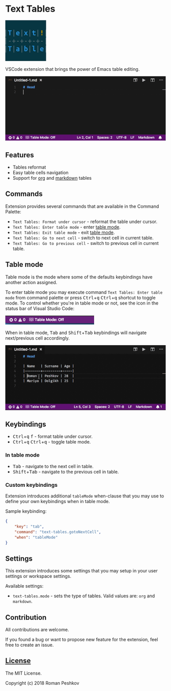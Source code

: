 # Text Tables

![Text tables](icons/icon.png)

VSCode extension that brings the power of Emacs table editing.

![Sample](doc/sample.gif)

## Features

- Tables reformat
- Easy table cells navigation
- Support for [org](https://orgmode.org/manual/Built_002din-table-editor.html#Built_002din-table-editor) and [markdown](https://help.github.com/articles/organizing-information-with-tables/) tables

## Commands

Extension provides several commands that are available in the Command Palette:

- `Text Tables: Format under cursor` - reformat the table under cursor.
- `Text Tables: Enter table mode` - enter [table mode](#table-mode).
- `Text Tables: Exit table mode` - exit [table mode](#table-mode).
- `Text Tables: Go to next cell` - switch to next cell in current table.
- `Text Tables: Go to previous cell` - switch to previous cell in current table.

## Table mode

Table mode is the mode where some of the defaults keybindings have another action assigned.

To enter table mode you may execute command `Text Tables: Enter table mode` from command palette or press <kbd>Ctrl</kbd>+<kbd>q</kbd> <kbd>Ctrl</kbd>+<kbd>q</kbd> shortcut to toggle mode. To control whether you're in table mode or not, see the icon in the status bar of Visual Studio Code:

![Table mode status](doc/table-mode-status.png)

When in table mode, <kbd>Tab</kbd> and <kbd>Shift</kbd>+<kbd>Tab</kbd> keybindings will navigate next/previous cell accordingly.

![Navigation](doc/navigation.gif)

## Keybindings

- <kbd>Ctrl</kbd>+<kbd>q</kbd> <kbd>f</kbd> - format table under cursor.
- <kbd>Ctrl</kbd>+<kbd>q</kbd> <kbd>Ctrl</kbd>+<kbd>q</kbd> - toggle table mode.

### In table mode

- <kbd>Tab</kbd> - navigate to the next cell in table.
- <kbd>Shift</kbd>+<kbd>Tab</kbd> - navigate to the previous cell in table.

### Custom keybindings

Extension introduces additional `tableMode` when-clause that you may use to define your own keybindings when in table mode.

Sample keybinding:

```json
{
    "key": "tab",
    "command": "text-tables.gotoNextCell",
    "when": "tableMode"
}
```

## Settings

This extension introduces some settings that you may setup in your user settings or workspace settings.

Available settings:

- `text-tables.mode` - sets the type of tables. Valid values are: `org` and `markdown`.

## Contribution

All contributions are welcome.

If you found a bug or want to propose new feature for the extension, feel free to create an issue.

## [License](LICENSE)

The MIT License.

Copyright (c) 2018 Roman Peshkov

